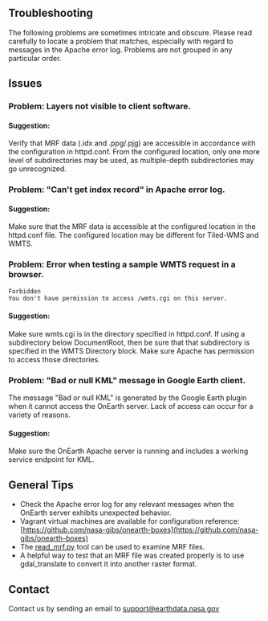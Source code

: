 ## Troubleshooting

The following problems are sometimes intricate and obscure. Please read carefully to locate a problem that matches, especially with regard to messages in the Apache error log. Problems are not grouped in any particular order. 

## Issues

### Problem: Layers not visible to client software. 

#### Suggestion: 
Verify that MRF data (.idx and .ppg/.pjg) are accessible in accordance with the configuration in httpd.conf. From the configured location, only one more level of subdirectories may be used, as multiple-depth subdirectories may go unrecognized. 

### Problem: "Can't get index record" in Apache error log.

#### Suggestion:
Make sure that the MRF data is accessible at the configured location in the httpd.conf file.  The configured location may be different for Tiled-WMS and WMTS.

### Problem: Error when testing a sample WMTS request in a browser.
```
Forbidden
You don't have permission to access /wmts.cgi on this server.
```

#### Suggestion:
Make sure wmts.cgi is in the directory specified in httpd.conf.  If using a subdirectory below DocumentRoot, then be sure that that subdirectory is specified in the WMTS Directory block.  Make sure Apache has permission to access those directories.

### Problem: "Bad or null KML" message in Google Earth client.

The message "Bad or null KML" is generated by the Google Earth plugin when it cannot access the OnEarth server.  Lack of access can occur for a variety of reasons.

#### Suggestion:
Make sure the OnEarth Apache server is running and includes a working service endpoint for KML.

## General Tips

* Check the Apache error log for any relevant messages when the OnEarth server exhibits unexpected behavior.
* Vagrant virtual machines are available for configuration reference: [https://github.com/nasa-gibs/onearth-boxes](https://github.com/nasa-gibs/onearth-boxes)
* The [read_mrf.py](https://github.com/nasa-gibs/onearth/blob/master/src/scripts/read_mrf.py) tool can be used to examine MRF files.
* A helpful way to test that an MRF file was created properly is to use gdal_translate to convert it into another raster format.

## Contact

Contact us by sending an email to
[support@earthdata.nasa.gov](mailto:support@earthdata.nasa.gov)
